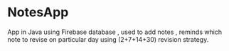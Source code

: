 # NotesApp
App in Java using Firebase database , used to add notes , reminds which note to revise on particular day using (2+7+14+30) revision strategy.
